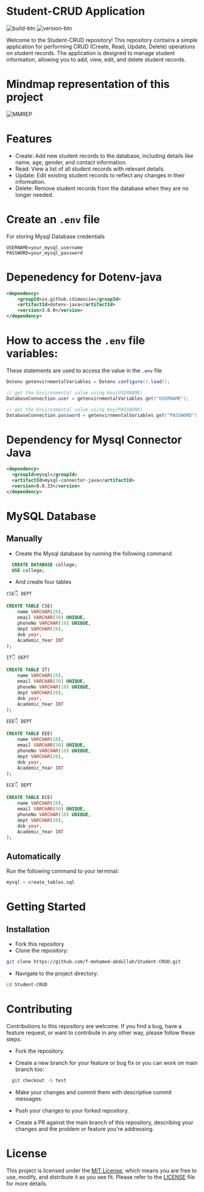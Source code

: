 # Student-CRUD Application
![build-btn](https://img.shields.io/badge/build%20with-JDBC-brightgreen?style=default&logo=eclipse) ![version-btn](https://img.shields.io/badge/maven%20central-4.0.0-blue?logo=mvn)    


Welcome to the Student-CRUD repository! This repository contains a simple application for performing CRUD (Create, Read, Update, Delete) operations on student records. The application is designed to manage student information, allowing you to add, view, edit, and delete student records.
# Mindmap representation of this project
![MMREP](https://github.com/f-mohamed-abdullah/Student-CRUD/assets/115330277/7a6098f2-d259-47c7-91cc-7d4c43f86e7f)



# Features
- Create: Add new student records to the database, including details like name, age, gender, and contact information.
- Read: View a list of all student records with relevant details.
- Update: Edit existing student records to reflect any changes in their information.
- Delete: Remove student records from the database when they are no longer needed.
# Create an ```.env``` file
  For storing Mysql Database credentials
  ```.env
  USERNAME=your_mysql_username
  PASSWORD=your_mysql_password
```
# Depenedency for Dotenv-java
```xml
<dependency>
    <groupId>io.github.cdimascio</groupId>
    <artifactId>dotenv-java</artifactId>
    <version>3.0.0</version>
</dependency>
```
# How to access the ```.env``` file variables:
  These statements are used to access the value in the ```.env``` file
```java
Dotenv getenvirnmentalVariables = Dotenv.configure().load();

// get the Environmental value using Key(USERNAME)
DatabaseConnection.user = getenvirnmentalVariables.get("USERNAME");

// get the Environmental value using Key(PASSWORD)
DatabaseConnection.password = getenvirnmentalVariables.get("PASSWORD");
```
# Dependency for Mysql Connector Java
```xml
<dependency>
  <groupId>mysql</groupId>
  <artifactId>mysql-connector-java</artifactId>
  <version>8.0.33</version>
</dependency>
```


# MySQL Database
## Manually
- Create the Mysql database by running the following command
```sql
  CREATE DATABASE college;
  USE college;
  ```
- And create four tables
  <br>
  
```CSE👇 DEPT```

```sql
CREATE TABLE CSE(
    name VARCHAR(20),
    email VARCHAR(50) UNIQUE,
    phoneNo VARCHAR(10) UNIQUE,
    dept VARCHAR(20),
    dob year,
    Academic_Year INT
);
```
```IT👇 DEPT```

```sql
CREATE TABLE IT(
    name VARCHAR(20),
    email VARCHAR(50) UNIQUE,
    phoneNo VARCHAR(10) UNIQUE,
    dept VARCHAR(20),
    dob year,
    Academic_Year INT
);
```
```EEE👇 DEPT```

```sql
CREATE TABLE EEE(
    name VARCHAR(20),
    email VARCHAR(50) UNIQUE,
    phoneNo VARCHAR(10) UNIQUE,
    dept VARCHAR(20),
    dob year,
    Academic_Year INT
);
```
```ECE👇 DEPT```

```sql
CREATE TABLE ECE(
    name VARCHAR(20),
    email VARCHAR(50) UNIQUE,
    phoneNo VARCHAR(10) UNIQUE,
    dept VARCHAR(20),
    dob year,
    Academic_Year INT
);
```
## Automatically
Run the following command to your terminal:

```bash
mysql < create_tables.sql
```

  
# Getting Started
## Installation
- Fork this repository
- Clone the repository:
```bash
git clone https://github.com/f-mohamed-abdullah/Student-CRUD.git
```
- Navigate to the project directory:
```bash
cd Student-CRUD
```
# Contributing
Contributions to this repository are welcome. If you find a bug, have a feature request, or want to contribute in any other way, please follow these steps:

- Fork the repository.

- Create a new branch for your feature or bug fix or you can work on main branch too:
```bash
  git checkout -b test
```
- Make your changes and commit them with descriptive commit messages.

- Push your changes to your forked repository.

- Create a PR against the main branch of this repository, describing your changes and the problem or feature you're addressing.

# License
This project is licensed under the <a href="https://en.wikipedia.org//wiki/MIT_License">MIT License</a>, which means you are free to use, modify, and distribute it as you see fit. Please refer to the <a href="https://github.com/f-mohamed-abdullah/Student-CRUD/blob/main/LICENSE">LICENSE</a> file for more details.








